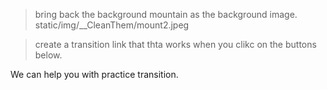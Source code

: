 > bring back the background mountain as the background image.  
static/img/__CleanThem/mount2.jpeg


> create a transition link that thta works when you clikc on the buttons below. 

We can help you with practice transition.

>



